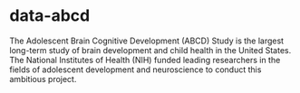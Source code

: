 # data-abcd
The Adolescent Brain Cognitive Development (ABCD) Study is the largest long-term study of brain development and child health in the United States. The National Institutes of Health (NIH) funded leading researchers in the fields of adolescent development and neuroscience to conduct this ambitious project.
